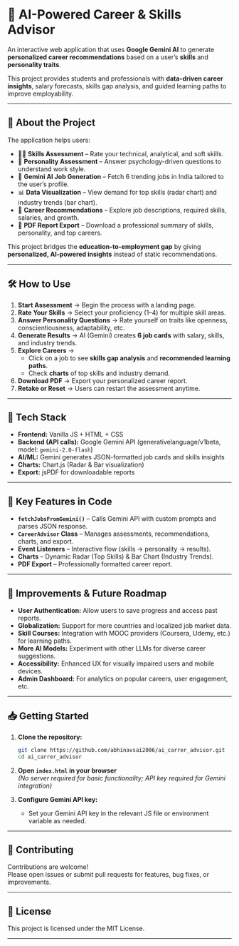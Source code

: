 # 🚀 AI-Powered Career & Skills Advisor

An interactive web application that uses **Google Gemini AI** to generate **personalized career recommendations** based on a user’s **skills** and **personality traits**.

This project provides students and professionals with **data-driven career insights**, salary forecasts, skills gap analysis, and guided learning paths to improve employability.

---

## 📖 About the Project
The application helps users:
- 🧑‍💻 **Skills Assessment** – Rate your technical, analytical, and soft skills.
- 🧠 **Personality Assessment** – Answer psychology-driven questions to understand work style.
- 🤖 **Gemini AI Job Generation** – Fetch 6 trending jobs in India tailored to the user’s profile.
- 📊 **Data Visualization** – View demand for top skills (radar chart) and industry trends (bar chart).
- 💼 **Career Recommendations** – Explore job descriptions, required skills, salaries, and growth.
- 📑 **PDF Report Export** – Download a professional summary of skills, personality, and top careers.

This project bridges the **education-to-employment gap** by giving **personalized, AI-powered insights** instead of static recommendations.

---

## 🛠️ How to Use
1. **Start Assessment** → Begin the process with a landing page.
2. **Rate Your Skills** → Select your proficiency (1–4) for multiple skill areas.
3. **Answer Personality Questions** → Rate yourself on traits like openness, conscientiousness, adaptability, etc.
4. **Generate Results** → AI (Gemini) creates **6 job cards** with salary, skills, and industry trends.
5. **Explore Careers** →
   - Click on a job to see **skills gap analysis** and **recommended learning paths**.
   - Check **charts** of top skills and industry demand.
6. **Download PDF** → Export your personalized career report.
7. **Retake or Reset** → Users can restart the assessment anytime.

---

## 📡 Tech Stack
- **Frontend:** Vanilla JS + HTML + CSS
- **Backend (API calls):** Google Gemini API (generativelanguage/v1beta, model: `gemini-2.0-flash`)
- **AI/ML:** Gemini generates JSON-formatted job cards and skills insights
- **Charts:** Chart.js (Radar & Bar visualization)
- **Export:** jsPDF for downloadable reports

---

## 🔑 Key Features in Code
- **`fetchJobsFromGemini()`** – Calls Gemini API with custom prompts and parses JSON response.
- **`CareerAdvisor` Class** – Manages assessments, recommendations, charts, and export.
- **Event Listeners** – Interactive flow (skills → personality → results).
- **Charts** – Dynamic Radar (Top Skills) & Bar Chart (Industry Trends).
- **PDF Export** – Professionally formatted career report.

---

## 🌟 Improvements & Future Roadmap

- **User Authentication:** Allow users to save progress and access past reports.
- **Globalization:** Support for more countries and localized job market data.
- **Skill Courses:** Integration with MOOC providers (Coursera, Udemy, etc.) for learning paths.
- **More AI Models:** Experiment with other LLMs for diverse career suggestions.
- **Accessibility:** Enhanced UX for visually impaired users and mobile devices.
- **Admin Dashboard:** For analytics on popular careers, user engagement, etc.

---

## 📥 Getting Started

1. **Clone the repository:**
   ```bash
   git clone https://github.com/abhinavsai2006/ai_carrer_advisor.git
   cd ai_carrer_advisor
   ```

2. **Open `index.html` in your browser**  
   *(No server required for basic functionality; API key required for Gemini integration)*

3. **Configure Gemini API key:**  
   - Set your Gemini API key in the relevant JS file or environment variable as needed.

---

## 🤝 Contributing

Contributions are welcome!  
Please open issues or submit pull requests for features, bug fixes, or improvements.

---

## 📄 License

This project is licensed under the MIT License.

---
